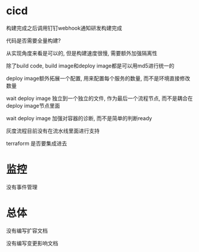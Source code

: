 

# cicd

构建完成之后调用钉钉webhook通知研发构建完成

代码是否需要全量构建?

从实现角度来看是可以的, 但是构建速度很慢, 需要额外加强隔离性

除了build code, build image和deploy image都是可以用md5进行统一的

deploy image额外拓展一个配置, 用来配置每个服务的数量, 而不是环境直接修改数量



wait deploy image 独立到一个独立的文件, 作为最后一个流程节点, 而不是耦合在deploy image节点里面

wait deploy image 加强对容器的诊断, 而不是简单的判断ready

灰度流程目前没有在流水线里面进行支持

terraform 是否要集成进去



# 监控

没有事件管理





# 总体

没有编写扩容文档

没有编写变更影响文档